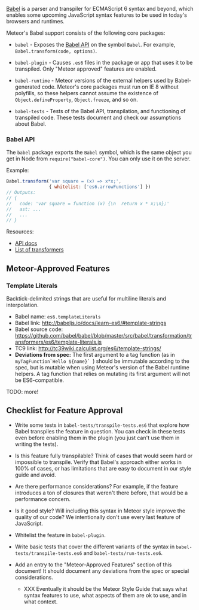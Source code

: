[Babel](http://babeljs.io/) is a parser and transpiler for ECMAScript
6 syntax and beyond, which enables some upcoming JavaScript syntax
features to be used in today's browsers and runtimes.

Meteor's Babel support consists of the following core packages:

* `babel` - Exposes the [Babel API](https://babeljs.io/docs/usage/api/) on the
  symbol `Babel`.  For example, `Babel.transform(code, options)`.

* `babel-plugin` - Causes `.es6` files in the package or app that uses it
  to be transpiled.  Only "Meteor approved" features are enabled.

* `babel-runtime` - Meteor versions of the external helpers used by
  Babel-generated code.  Meteor's core packages must run on IE 8 without
  polyfills, so these helpers cannot assume the existence of
  `Object.defineProperty`, `Object.freeze`, and so on.

* `babel-tests` - Tests of the Babel API, transpilation, and functioning
  of transpiled code.  These tests document and check our assumptions
  about Babel.

### Babel API

The `babel` package exports the `Babel` symbol, which is the same object
you get in Node from `require("babel-core")`.  You can only use it on
the server.

Example:

```js
Babel.transform('var square = (x) => x*x;',
                { whitelist: ['es6.arrowFunctions'] })
// Outputs:
// {
//   code: 'var square = function (x) {\n  return x * x;\n};'
//   ast: ...
//   ...
// }
```

Resources:

* [API docs](https://babeljs.io/docs/usage/api/)
* [List of transformers](https://babeljs.io/docs/usage/transformers/)

## Meteor-Approved Features

### Template Literals

Backtick-delimited strings that are useful for multiline literals and
interpolation.

* Babel name: `es6.templateLiterals`
* Babel link: http://babeljs.io/docs/learn-es6/#template-strings
* Babel source code: https://github.com/babel/babel/blob/master/src/babel/transformation/transformers/es6/template-literals.js
* TC9 link: http://tc39wiki.calculist.org/es6/template-strings/
* **Deviations from spec:**  The first argument to a tag function
  (as in ``myTagFunction`Hello ${name}` ``) should be immutable
  according to the spec, but is mutable when using Meteor's
  version of the Babel runtime helpers.  A tag function that
  relies on mutating its first argument will not be ES6-compatible.

TODO: more!
  
## Checklist for Feature Approval

* Write some tests in `babel-tests/transpile-tests.es6` that explore
  how Babel transpiles the feature in question.  You can check in these
  tests even before enabling them in the plugin (you just can't use them
  in writing the tests).

* Is this feature fully transpilable?  Think of cases that would seem
  hard or impossible to transpile.  Verify that Babel's approach either
  works in 100% of cases, or has limitations that are easy to document
  in our style guide and avoid.

* Are there performance considerations?  For example, if the feature
  introduces a ton of closures that weren't there before, that would
  be a performance concern.

* Is it good style?  Will including this syntax in Meteor style improve
  the quality of our code?  We intentionally don't use every last feature
  of JavaScript.

* Whitelist the feature in `babel-plugin`.

* Write basic tests that cover the different variants of the syntax in
  `babel-tests/transpile-tests.es6` and `babel-tests/run-tests.es6`.

* Add an entry to the "Meteor-Approved Features" section of this document!
  It should document any deviations from the spec or special considerations.
  * XXX Eventually it should be the Meteor Style Guide that says what
    syntax features to use, what aspects of them are ok to use, and in what
    context.
